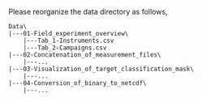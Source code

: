 Please reorganize the data directory as follows,

   ```
   Data\
   |---01-Field_experiment_overview\
       |---Tab_1-Instruments.csv
       |---Tab_2-Campaigns.csv
   |---02-Concatenation_of_measurement_files\
       |---...	
   |---03-Visualization_of_target_classification_mask\
       |---...	
   |---04-Conversion_of_binary_to_netcdf\
       |---...	       
   ```
